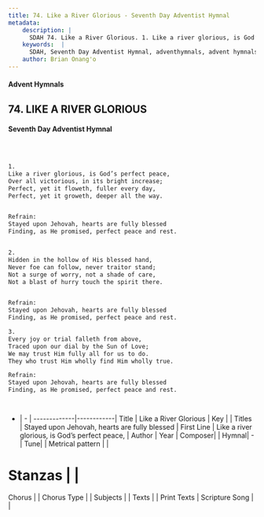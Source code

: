 ```yaml
---
title: 74. Like a River Glorious - Seventh Day Adventist Hymnal
metadata:
    description: |
      SDAH 74. Like a River Glorious. 1. Like a river glorious, is God’s perfect peace, Over all victorious, in its bright increase; Perfect, yet it floweth, fuller every day, Perfect, yet it groweth, deeper all the way. 
    keywords:  |
      SDAH, Seventh Day Adventist Hymnal, adventhymnals, advent hymnals, Like a River Glorious, Like a river glorious, is God’s perfect peace, ,Stayed upon Jehovah, hearts are fully blessed
    author: Brian Onang'o
---
```


#### Advent Hymnals
## 74. LIKE A RIVER GLORIOUS
#### Seventh Day Adventist Hymnal

```txt



1.
Like a river glorious, is God’s perfect peace,
Over all victorious, in its bright increase;
Perfect, yet it floweth, fuller every day,
Perfect, yet it groweth, deeper all the way.


Refrain:
Stayed upon Jehovah, hearts are fully blessed
Finding, as He promised, perfect peace and rest.


2.
Hidden in the hollow of His blessed hand,
Never foe can follow, never traitor stand;
Not a surge of worry, not a shade of care,
Not a blast of hurry touch the spirit there.


Refrain:
Stayed upon Jehovah, hearts are fully blessed
Finding, as He promised, perfect peace and rest.

3.
Every joy or trial falleth from above,
Traced upon our dial by the Sun of Love;
We may trust Him fully all for us to do.
They who trust Him wholly find Him wholly true.

Refrain:
Stayed upon Jehovah, hearts are fully blessed
Finding, as He promised, perfect peace and rest.




```

- |   -  |
-------------|------------|
Title | Like a River Glorious |
Key |  |
Titles | Stayed upon Jehovah, hearts are fully blessed |
First Line | Like a river glorious, is God’s perfect peace, |
Author | 
Year | 
Composer|  |
Hymnal|  - |
Tune|  |
Metrical pattern | |
# Stanzas |  |
Chorus |  |
Chorus Type |  |
Subjects |  |
Texts |  |
Print Texts | 
Scripture Song |  |
  
